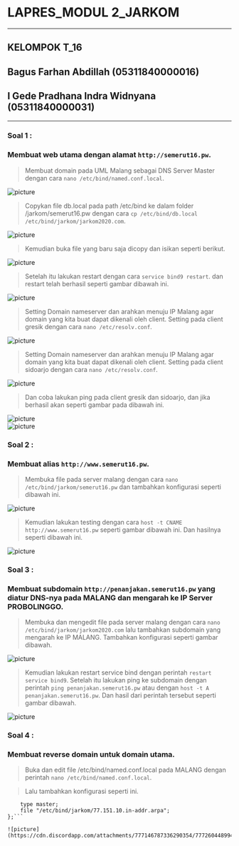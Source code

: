 # **LAPRES_MODUL 2_JARKOM** 
-----------------------------------
## **KELOMPOK T_16**
## Bagus Farhan Abdillah (05311840000016)
## I Gede Pradhana Indra Widnyana (05311840000031)

-----------------------------------
### Soal 1 :
### Membuat web utama dengan alamat ```http://semerut16.pw```.

>Membuat domain pada UML Malang sebagai DNS Server Master dengan cara ``nano /etc/bind/named.conf.local``.

![picture](https://cdn.discordapp.com/attachments/767120480167133215/777144444054667264/1.1_buat_domain_conf_local.JPG)

>Copykan file db.local pada path /etc/bind ke dalam folder /jarkom/semerut16.pw dengan cara ``cp /etc/bind/db.local /etc/bind/jarkom/jarkom2020.com``.

![picture](https://cdn.discordapp.com/attachments/767120480167133215/777146451162955836/1.2_cp_file.JPG)

>Kemudian buka file yang baru saja dicopy dan isikan seperti berikut.

![picture](https://cdn.discordapp.com/attachments/777146787336290354/777146892462718996/1.3_setting_semerut16.JPG)

>Setelah itu lakukan restart dengan cara ``service bind9 restart``. dan restart telah berhasil seperti gambar dibawah ini.

![picture](https://cdn.discordapp.com/attachments/777146787336290354/777148753953030174/1.4_restart_berhasil.JPG)

>Setting Domain nameserver dan arahkan menuju IP Malang agar domain yang kita buat dapat dikenali oleh client. Setting pada client gresik dengan cara ``nano /etc/resolv.conf``.

![picture](https://cdn.discordapp.com/attachments/777146787336290354/777150869338587136/1.5_setting_nameserver_gresik.JPG)

>Setting Domain nameserver dan arahkan menuju IP Malang agar domain yang kita buat dapat dikenali oleh client. Setting pada client sidoarjo dengan cara ``nano /etc/resolv.conf``.

![picture](https://cdn.discordapp.com/attachments/777146787336290354/777152490365124638/1.6_setting_nameserver_sidoarjo.JPG)

>Dan coba lakukan ping pada client gresik dan sidoarjo, dan jika berhasil akan seperti gambar pada dibawah ini.

![picture](https://cdn.discordapp.com/attachments/777146787336290354/777154437260902430/1.6_sukses_gresik.JPG)
<br />
![picture](https://cdn.discordapp.com/attachments/777146787336290354/777154449364746271/1.7_sukses_sidoarjo.JPG)

### Soal 2 :
### Membuat alias ```http://www.semerut16.pw```.

>Membuka file pada server malang dengan cara ``nano /etc/bind/jarkom/semerut16.pw`` dan tambahkan konfigurasi seperti dibawah ini.

![picture](https://cdn.discordapp.com/attachments/777146787336290354/777234383177383956/2.1_alias_semeru_setting_file.JPG)

>Kemudian lakukan testing dengan cara ``host -t CNAME http://www.semerut16.pw`` seperti gambar dibawah ini. Dan hasilnya seperti dibawah ini.

![picture](https://cdn.discordapp.com/attachments/777146787336290354/777234897772740618/2.2_sukses_ping_alias.JPG)

### Soal 3 :
### Membuat subdomain ```http://penanjakan.semerut16.pw``` yang diatur DNS-nya pada MALANG dan mengarah ke IP Server PROBOLINGGO.

>Membuka dan mengedit file pada server malang dengan cara ``nano /etc/bind/jarkom/jarkom2020.com`` lalu tambahkan subdomain yang mengarah ke IP MALANG. Tambahkan konfigurasi seperti gambar dibawah.

![picture](https://cdn.discordapp.com/attachments/777146787336290354/777243038807883816/3.1_subdomain_penanjakan.JPG)

>Kemudian lakukan restart service bind dengan perintah ``restart service bind9``. Setelah itu lakukan ping ke subdomain dengan perintah ``ping penanjakan.semerut16.pw`` atau dengan ``host -t A penanjakan.semerut16.pw``. Dan hasil dari perintah tersebut seperti gambar dibawah.

![picture](https://cdn.discordapp.com/attachments/777146787336290354/777249397385068615/3.2_sukses_ping_subdomain.JPG)

### Soal 4 :
### Membuat reverse domain untuk domain utama.

>Buka dan edit file /etc/bind/named.conf.local pada MALANG dengan perintah ``nano /etc/bind/named.conf.local``. 

>Lalu tambahkan konfigurasi seperti ini.
```zone "77.151.10.in-addr.arpa" {
    type master;
    file "/etc/bind/jarkom/77.151.10.in-addr.arpa";
};```

![picture](https://cdn.discordapp.com/attachments/777146787336290354/777260448994689024/4.1_setting_conf_local_malang.JPG)









